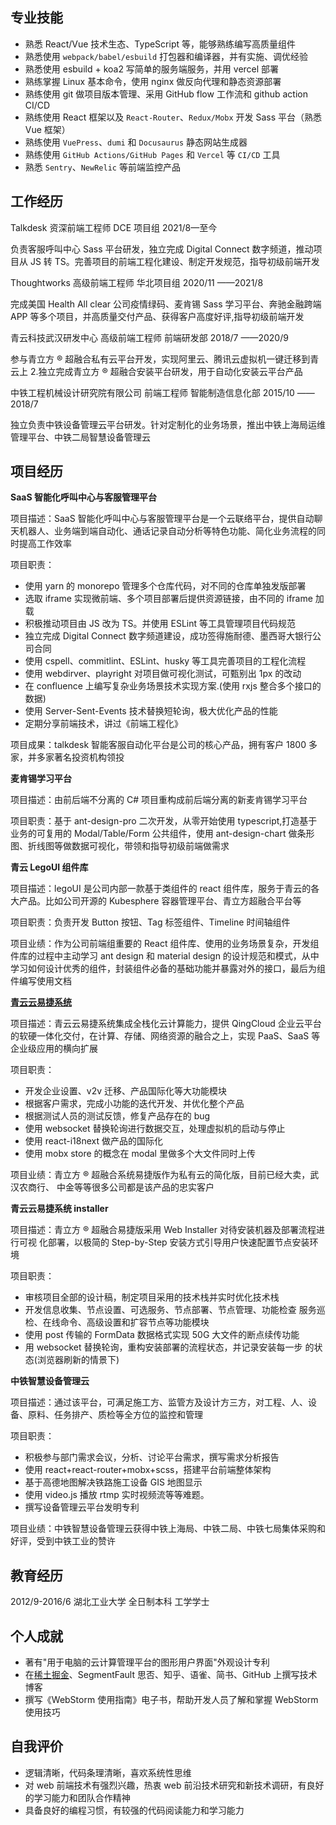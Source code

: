 ## 专业技能

- 熟悉 React/Vue 技术生态、TypeScript 等，能够熟练编写高质量组件
- 熟悉使用 `webpack/babel/esbuild` 打包器和编译器，并有实施、调优经验
- 熟悉使用 esbuild + koa2 写简单的服务端服务，并用 vercel 部署
- 熟练掌握 Linux 基本命令，使用 nginx 做反向代理和静态资源部署
- 熟练使用 git 做项目版本管理、采用 GitHub flow 工作流和 github action CI/CD
- 熟练使用 React 框架以及 `React-Router`、`Redux/Mobx` 开发 Sass 平台（熟悉 Vue 框架）
- 熟练使用 `VuePress`、`dumi` 和 `Docusaurus` 静态网站生成器
- 熟练使用 `GitHub Actions/GitHub Pages` 和 `Vercel` 等 `CI/CD` 工具
- 熟悉 `Sentry`、`NewRelic` 等前端监控产品

## 工作经历

<el-row :gutter="20" justify="space-between">
  <el-col :span="6">Talkdesk</el-col>
  <el-col :span="6" :style="{textAlign: 'center'}">资深前端工程师</el-col>
  <el-col :span="6" :style="{textAlign: 'center'}">DCE 项目组</el-col>
  <el-col :span="6" :style="{textAlign: 'right'}">2021/8—至今</el-col>
</el-row>

负责客服呼叫中心 Sass 平台研发，独立完成 Digital Connect 数字频道，推动项目从 JS 转 TS。完善项目的前端工程化建设、制定开发规范，指导初级前端开发

<el-row :gutter="20" justify="space-between">
<el-col :span="6">Thoughtworks</el-col>
<el-col :span="6" :style="{textAlign: 'center'}">高级前端工程师</el-col>
<el-col :span="6" :style="{textAlign: 'center'}">华北项目组</el-col>
<el-col :span="6" :style="{textAlign: 'right'}">2020/11 ——2021/8</el-col>
</el-row>

完成美国 Health All clear 公司疫情绿码、麦肯锡 Sass 学习平台、奔驰金融跨端 APP 等多个项目，并高质量交付产品、获得客户高度好评,指导初级前端开发

<el-row :gutter="20" justify="space-between">
<el-col :span="6">青云科技武汉研发中心</el-col>
<el-col :span="6" :style="{textAlign: 'center'}">高级前端工程师</el-col>
<el-col :span="6" :style="{textAlign: 'center'}">前端研发部</el-col>
<el-col :span="6" :style="{textAlign: 'right'}">2018/7 ——2020/9</el-col>
</el-row>

参与青立方 ® 超融合私有云平台开发，实现阿里云、腾讯云虚拟机一键迁移到青云上 2.独立完成青立方 ®
超融合安装平台研发，用于自动化安装云平台产品

<el-row :gutter="20" justify="space-between">
  <el-col :span="9">中铁工程机械设计研究院有限公司</el-col>
  <el-col :span="4" :style="{textAlign: 'center'}">前端工程师</el-col>
  <el-col :span="5" :style="{textAlign: 'center'}">智能制造信息化部</el-col>
  <el-col :span="6" :style="{textAlign: 'right'}">2015/10 ——2018/7</el-col>
</el-row>

独立负责中铁设备管理云平台研发。针对定制化的业务场景，推出中铁上海局运维管理平台、中铁二局智慧设备管理云

## 项目经历

**SaaS 智能化呼叫中心与客服管理平台**

项目描述：SaaS 智能化呼叫中心与客服管理平台是一个云联络平台，提供自动聊天机器人、业务端到端自动化、通话记录自动分析等特色功能、简化业务流程的同时提高工作效率

项目职责：

- 使用 yarn 的 monorepo 管理多个仓库代码，对不同的仓库单独发版部署
- 选取 iframe 实现微前端、多个项目部署后提供资源链接，由不同的 iframe 加载
- 积极推动项目由 JS 改为 TS。并使用 ESLint 等工具管理项目代码规范
- 独立完成 Digital Connect 数字频道建设，成功签得施耐德、墨西哥大银行公司合同
- 使用 cspell、commitlint、ESLint、husky 等工具完善项目的工程化流程
- 使用 webdirver、playright 对项目做可视化测试，可甄别出 1px 的改动
- 在 confluence 上编写复杂业务场景技术实现方案.(使用 rxjs 整合多个接口的数据)
- 使用 Server-Sent-Events 技术替换短轮询，极大优化产品的性能
- 定期分享前端技术，讲过《前端工程化》

项目成果：talkdesk 智能客服自动化平台是公司的核心产品，拥有客户 1800 多家，并多家著名投资机构领投

**麦肯锡学习平台**

项目描述：由前后端不分离的 C# 项目重构成前后端分离的新麦肯锡学习平台

项目职责：基于 ant-design-pro 二次开发，从零开始使用 typescript,打造基于业务的可复用的 Modal/Table/Form 公共组件，使用
ant-design-chart 做条形图、折线图等做数据可视化，带领和指导初级前端做需求

**青云 LegoUI 组件库**

项目描述：legoUI 是公司内部一款基于类组件的 react 组件库，服务于青云的各大产品。比如公司开源的 Kubesphere 容器管理平台、青立方超融合平台等

项目职责：负责开发 Button 按钮、Tag 标签组件、Timeline 时间轴组件

项目业绩：作为公司前端组重要的 React 组件库、使用的业务场景复杂，开发组件库的过程中主动学习 ant design 和 material design
的设计规范和模式，从中学习如何设计优秀的组件，封装组件必备的基础功能并暴露对外的接口，最后为组件编写使用文档

**[青云云易捷系统](https://www.qingcloud.com/products/cloudexpress)**

项目描述：青云云易捷系统集成全栈化云计算能力，提供 QingCloud 企业云平台的软硬一体化交付，在计算、存储、网络资源的融合之上，实现
PaaS、SaaS 等企业级应用的横向扩展

项目职责：

- 开发企业设置、v2v 迁移、产品国际化等大功能模块
- 根据客户需求，完成小功能的迭代开发、并优化整个产品
- 根据测试人员的测试反馈，修复产品存在的 bug
- 使用 websocket 替换轮询进行数据交互，处理虚拟机的启动与停止
- 使用 react-i18next 做产品的国际化
- 使用 mobx store 的概念在 modal 里做多个大文件同时上传

项目业绩：青立方 ® 超融合系统易捷版作为私有云的简化版，目前已经大卖，武汉农商行、 中金等等很多公司都是该产品的忠实客户

**青云云易捷系统 installer**

项目描述：青立方 ® 超融合易捷版采用 Web Installer 对待安装机器及部署流程进行可视 化部署，以极简的 Step-by-Step
安装方式引导用户快速配置节点安装环境

项目职责：

- 审核项目全部的设计稿，制定项目采用的技术栈并实时优化技术栈
- 开发信息收集、节点设置、可选服务、节点部署、节点管理、功能检查 服务巡检、在线命令、高级设置和扩容节点等功能模块
- 使用 post 传输的 FormData 数据格式实现 50G 大文件的断点续传功能
- 用 websocket 替换轮询，重构安装部署的流程状态，并记录安装每一步 的状态(浏览器刷新的情景下)

**中铁智慧设备管理云**

项目描述：通过该平台，可满足施工方、监管方及设计方三方，对工程、人、设备、原料、任务排产、质检等全方位的监控和管理

项目职责：

- 积极参与部门需求会议，分析、讨论平台需求，撰写需求分析报告
- 使用 react+react-router+mobx+scss，搭建平台前端整体架构
- 基于高德地图解决铁路施工设备 GIS 地图显示
- 使用 video.js 播放 rtmp 实时视频流等等难题。
- 撰写设备管理云平台发明专利

项目业绩：中铁智慧设备管理云获得中铁上海局、中铁二局、中铁七局集体采购和好评，受到中铁工业的赞许

## 教育经历

<el-row :gutter="20" justify="space-between">
  <el-col :span="6">2012/9-2016/6</el-col>
  <el-col :span="6" :style="{textAlign: 'center'}">湖北工业大学</el-col>
  <el-col :span="6" :style="{textAlign: 'center'}">全日制本科</el-col>
  <el-col :span="6" :style="{textAlign: 'right'}">工学学士</el-col>
</el-row>

## 个人成就

- 著有"用于电脑的云计算管理平台的图形用户界面"外观设计专利
- 在[稀土掘金](https://juejin.cn/user/4212984286819384/posts)、SegmentFault 思否、知乎、语雀、简书、GitHub 上撰写技术博客
- 撰写《WebStorm 使用指南》电子书，帮助开发人员了解和掌握 WebStorm 使用技巧

## 自我评价

- 逻辑清晰，代码条理清晰，喜欢系统性思维
- 对 web 前端技术有强烈兴趣，热衷 web 前沿技术研究和新技术调研，有良好的学习能力和团队合作精神
- 具备良好的编程习惯，有较强的代码阅读能力和学习能力
